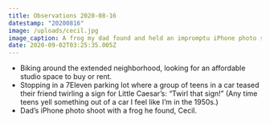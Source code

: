 ```yaml
---
title: Observations 2020-08-16
datestamp: "20200816"
image: /uploads/cecil.jpg
image_caption: A frog my dad found and held an impromptu iPhone photo shoot with, Cecil.
date: 2020-09-02T03:25:35.005Z
---
```

- Biking around the extended neighborhood, looking for an affordable studio space to buy or rent.
- Stopping in a 7Eleven parking lot where a group of teens in a car teased their friend twirling a sign for Little Caesar’s: “Twirl that sign!” (Any time teens yell something out of a car I feel like I’m in the 1950s.)
- Dad’s iPhone photo shoot with a frog he found, Cecil.